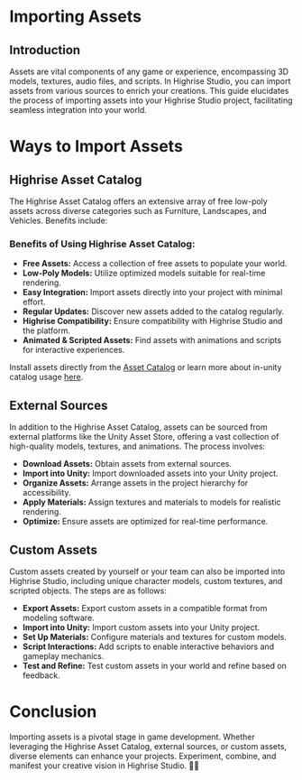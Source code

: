 # Importing Assets

## Introduction

Assets are vital components of any game or experience, encompassing 3D models, textures, audio files, and scripts. In Highrise Studio, you can import assets from various sources to enrich your creations. This guide elucidates the process of importing assets into your Highrise Studio project, facilitating seamless integration into your world.

# Ways to Import Assets

## Highrise Asset Catalog

The Highrise Asset Catalog offers an extensive array of free low-poly assets across diverse categories such as Furniture, Landscapes, and Vehicles. Benefits include:

### Benefits of Using Highrise Asset Catalog:

- **Free Assets:** Access a collection of free assets to populate your world.
- **Low-Poly Models:** Utilize optimized models suitable for real-time rendering.
- **Easy Integration:** Import assets directly into your project with minimal effort.
- **Regular Updates:** Discover new assets added to the catalog regularly.
- **Highrise Compatibility:** Ensure compatibility with Highrise Studio and the platform.
- **Animated & Scripted Assets:** Find assets with animations and scripts for interactive experiences.

Install assets directly from the [Asset Catalog](https://create.highrise.game/asset-catalog) or learn more about in-unity catalog usage [here](https://create.highrise.game/learn/studio/create/assets/highrise-catalog).

## External Sources

In addition to the Highrise Asset Catalog, assets can be sourced from external platforms like the Unity Asset Store, offering a vast collection of high-quality models, textures, and animations. The process involves:

- **Download Assets:** Obtain assets from external sources.
- **Import into Unity:** Import downloaded assets into your Unity project.
- **Organize Assets:** Arrange assets in the project hierarchy for accessibility.
- **Apply Materials:** Assign textures and materials to models for realistic rendering.
- **Optimize:** Ensure assets are optimized for real-time performance.


## Custom Assets

Custom assets created by yourself or your team can also be imported into Highrise Studio, including unique character models, custom textures, and scripted objects. The steps are as follows:

- **Export Assets:** Export custom assets in a compatible format from modeling software.
- **Import into Unity:** Import custom assets into your Unity project.
- **Set Up Materials:** Configure materials and textures for custom models.
- **Script Interactions:** Add scripts to enable interactive behaviors and gameplay mechanics.
- **Test and Refine:** Test custom assets in your world and refine based on feedback.

# Conclusion

Importing assets is a pivotal stage in game development. Whether leveraging the Highrise Asset Catalog, external sources, or custom assets, diverse elements can enhance your projects. Experiment, combine, and manifest your creative vision in Highrise Studio. 🎨🚀

